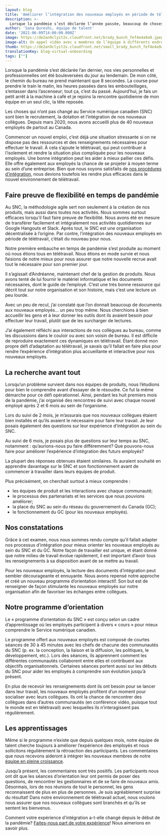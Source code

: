 ```yaml
---
layout: blog
title: 'Améliorer l’intégration des nouveaux employés en période de télétravail'
description: >-
  Lorsque la pandémie s’est déclarée l’année passée, beaucoup de choses ont changé. Toutefois, le SNC a su préserver la façon dont il accueillait ses nouveaux employés. Vous apprendrez ci-dessous comment nous avons adapté l’intégration des employés en période de télétravail.
author: 'Sana Qureshi, équipe de talent'
date: '2021-06-09T14:00:00.000Z'
image: https://de2an9clyit2x.cloudfront.net/brady_bunch_fef4e4a9a9.jpeg
image-alt: Un appel vidéo avec x membres de l’équipe à différents endroits. Ils agitent la main et interagissent entre eux, dans un affichage en quadrillage.
thumb: https://de2an9clyit2x.cloudfront.net/small_brady_bunch_fef4e4a9a9.jpeg
translationKey: blog-virtual-onboarding
tags: [""]
---
```

Lorsque la pandémie s’est déclarée l’an dernier, nos vies personnelles et professionnelles ont été bouleversées du jour au lendemain. De mon côté, le chemin du bureau ne prend maintenant que 8 secondes. La course pour prendre le train le matin, les heures passées dans les embouteillages, s’entasser dans l’ascenseur; tout ça, c’est du passé. Aujourd’hui, je fais un petit arrêt à la machine à café et je rejoins la rencontre quotidienne de mon équipe en un seul clic, la tête reposée. 

Les choses qui n’ont pas changé au Service numérique canadien (SNC) sont bien le recrutement, la dotation et l’intégration de nos nouveaux collègues. Depuis mars 2020, nous avons accueilli plus de 40 nouveaux employés de partout au Canada.

Commencer un nouvel emploi, c’est déjà une situation stressante si on ne dispose pas des ressources et des renseignements nécessaires pour effectuer le travail. À cela s’ajoute le télétravail, qui peut contribuer à l’isolement et rendre la situation plus compliquée pour les nouveaux employés. Une bonne intégration peut les aider à mieux pallier ces défis. Elle offre également aux employés la chance de se projeter à moyen terme au sein d’une entreprise. Bien que nous soyons satisfaits de [nos procédures d’intégration](https://numerique.canada.ca/2019/07/29/faire-une-bonne-premi%C3%A8re-impression-lint%C3%A9gration-cest-important/), nous devions toutefois les rendre plus efficaces dans le nouvel environnement de télétravail. 

## Faire preuve de flexibilité en temps de pandémie

Au SNC, la méthodologie agile sert non seulement à la création de nos produits, mais aussi dans toutes nos activités. Nous sommes surtout efficaces lorsqu’il faut faire preuve de flexibilité. Nous avons été en mesure de transférer facilement et intégralement nos activités quotidiennes sur Google Hangouts et Slack. Après tout, le SNC est une organisation décentralisée à l’origine. Par contre, l’intégration des nouveaux employés en période de télétravail, c’était du nouveau pour nous.  

Notre première embauche en temps de pandémie s’est produite au moment où nous étions tous en télétravail. Nous étions en mode survie et nous faisions de notre mieux pour nous assurer que notre nouvelle recrue avait tout le nécessaire pour son premier jour.

Il s’agissait d’Andréanne, maintenant chef de la gestion de produits. Nous avons tenté de lui fournir le matériel informatique et les documents nécessaires, dont le guide de l’employé. C’est une très bonne ressource qui décrit tout sur notre organisation et son histoire, mais c’est une lecture un peu lourde. 

Avec un peu de recul, j’ai constaté que l’on donnait beaucoup de documents aux nouveaux employés… un peu trop même. Nous cherchions à bien accueillir les gens et à leur donner les outils dont ils avaient besoin pour effectuer leur travail, plutôt que de les surcharger de lectures.  

J’ai également réfléchi aux interactions de nos collègues au bureau, comme les discussions dans le couloir ou avec son voisin de bureau. Il est difficile de reproduire exactement ces dynamiques en télétravail. Étant donné mon propre défi d’adaptation au télétravail, je savais qu’il fallait en faire plus pour rendre l’expérience d’intégration plus accueillante et interactive pour nos nouveaux employés.

## La recherche avant tout

Lorsqu’un problème survient dans nos équipes de produits, nous l’étudions pour bien le comprendre avant d’essayer de le résoudre. Ce fut la même démarche pour ce défi opérationnel. Ainsi, pendant les huit premiers mois de la pandémie, j’ai organisé des rencontres de suivi avec chaque nouvel employé après 2 et 6 mois au sein de l’organisme.

Lors du suivi de 2 mois, je m’assurais que nos nouveaux collègues étaient bien installés et qu’ils avaient le nécessaire pour faire leur travail. Je leur posais également des questions sur leur expérience d’intégration au sein du SNC. 

Au suivi de 6 mois, je posais plus de questions sur leur temps au SNC, notamment : qu’aurions-nous pu faire différemment? Que pouvons-nous faire pour améliorer l’expérience d’intégration des futurs employés? 

La plupart des réponses obtenues étaient similaires. Ils auraient souhaité en apprendre davantage sur le SNC et son fonctionnement avant de commencer à travailler dans leurs équipes de produit. 

Plus précisément, on cherchait surtout à mieux comprendre :

* les équipes de produit et les interactions avec chaque communauté;
* le processus des partenariats et les services que nous pouvions améliorer;
* la place du SNC au sein du réseau du gouvernement du Canada (GC);
* le fonctionnement du GC (pour les nouveaux employés).

## Nos constatations 

Grâce à cet examen, nous nous sommes rendu compte qu’il fallait adapter nos processus d’intégration pour mieux orienter les nouveaux employés au sein du SNC et du GC. Notre façon de travailler est unique, et étant donné que notre milieu de travail évolue rapidement, il est important d’avoir tous les renseignements à sa disposition avant de se mettre au travail. 

Pour les nouveaux employés, la lecture des documents d’intégration peut sembler décourageante et ennuyante. Nous avons repensé notre approche et créé un nouveau programme d’orientation interactif. Son but est de renseigner de façon stimulante les nouveaux employés sur notre organisation afin de favoriser les échanges entre collègues.  
## Notre programme d’orientation

Le « programme d’orientation du SNC » est conçu selon un cadre d’apprentissage où les employés participent à divers « cours » pour mieux comprendre le Service numérique canadien. 

Le programme offert aux nouveaux employés est composé de courtes séances de 30 à 45 minutes avec les chefs de chacune des communautés du SNC (p. ex. la conception, la liaison et la diffusion, les politiques, le développement, etc.). Lors des séances, ils apprennent comment les différentes communautés collaborent entre elles et contribuent aux objectifs organisationnels. Certaines séances portent aussi sur les débuts du SNC pour aider les employés à comprendre son évolution jusqu’à présent.

En plus de recevoir les renseignements dont ils ont besoin pour se lancer dans leur travail, les nouveaux employés profitent d’un moment pour socialiser avec leurs collègues. Ils ont la chance de rencontrer des collègues dans d’autres communautés (en conférence vidéo, puisque tout le monde est en télétravail) avec lesquelles ils n’interagissent pas régulièrement. 

## Les apprentissages

Même si le programme n’existe que depuis quelques mois, notre équipe de talent cherche toujours à améliorer l’expérience des employés et nous sollicitons régulièrement la rétroaction des participants. Les commentaires que nous recevons aideront à intégrer les nouveaux membres de notre [équipe en pleine croissance](https://numerique.canada.ca/emplois/).

Jusqu’à présent, les commentaires sont très positifs. Les participants nous ont dit que les séances d’orientation leur ont permis de poser des questions, de rencontrer les gestionnaires et de se faire de nouveaux amis. Désormais, lors de nos réunions de tout le personnel, les gens reconnaissent de plus en plus de personnes. Je suis agréablement surprise du résultat! Dans notre environnement de télétravail actuel, nous voulons nous assurer que nos nouveaux collègues sont branchés et qu’ils se sentent les bienvenus.

Comment votre expérience d’intégration a-t-elle changé depuis le début de la pandémie? [Faites-nous part de votre expérience](mailto:cds-snc@servicecanada.gc.ca)! Nous aimerions en savoir plus. 


